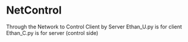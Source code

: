 # NetControl
Through the Network to Control Client by Server
Ethan_U.py is for client
Ethan_C.py is for server (control side)


